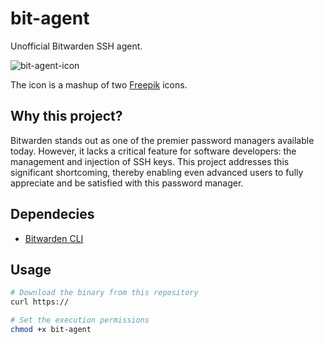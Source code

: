 # bit-agent
Unofficial Bitwarden SSH agent.

![bit-agent-icon](https://github.com/zeroSal/bit-agent/assets/38191926/a6baaad0-61be-4305-b55b-d78935edb00e)


The icon is a mashup of two [Freepik](https://www.flaticon.com/free-icons/partnership) icons.

## Why this project?
Bitwarden stands out as one of the premier password managers available today. However, it lacks a critical feature for software developers: the management and injection of SSH keys. This project addresses this significant shortcoming, thereby enabling even advanced users to fully appreciate and be satisfied with this password manager.

## Dependecies
 - [Bitwarden CLI](https://bitwarden.com/help/cli/)

## Usage
```bash
# Download the binary from this repository
curl https://

# Set the execution permissions
chmod +x bit-agent
```
